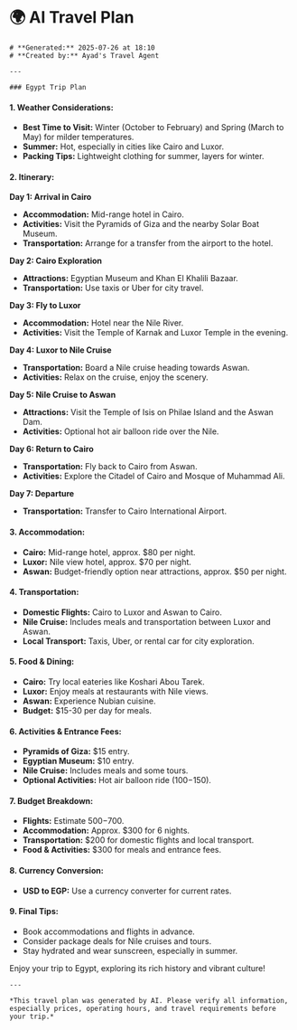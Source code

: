 # 🌍 AI Travel Plan

    # **Generated:** 2025-07-26 at 18:10  
    # **Created by:** Ayad's Travel Agent

    ---

    ### Egypt Trip Plan

#### **1. Weather Considerations:**
- **Best Time to Visit:** Winter (October to February) and Spring (March to May) for milder temperatures.
- **Summer:** Hot, especially in cities like Cairo and Luxor.
- **Packing Tips:** Lightweight clothing for summer, layers for winter.

#### **2. Itinerary:**

**Day 1: Arrival in Cairo**
- **Accommodation:** Mid-range hotel in Cairo.
- **Activities:** Visit the Pyramids of Giza and the nearby Solar Boat Museum.
- **Transportation:** Arrange for a transfer from the airport to the hotel.

**Day 2: Cairo Exploration**
- **Attractions:** Egyptian Museum and Khan El Khalili Bazaar.
- **Transportation:** Use taxis or Uber for city travel.

**Day 3: Fly to Luxor**
- **Accommodation:** Hotel near the Nile River.
- **Activities:** Visit the Temple of Karnak and Luxor Temple in the evening.

**Day 4: Luxor to Nile Cruise**
- **Transportation:** Board a Nile cruise heading towards Aswan.
- **Activities:** Relax on the cruise, enjoy the scenery.

**Day 5: Nile Cruise to Aswan**
- **Attractions:** Visit the Temple of Isis on Philae Island and the Aswan Dam.
- **Activities:** Optional hot air balloon ride over the Nile.

**Day 6: Return to Cairo**
- **Transportation:** Fly back to Cairo from Aswan.
- **Activities:** Explore the Citadel of Cairo and Mosque of Muhammad Ali.

**Day 7: Departure**
- **Transportation:** Transfer to Cairo International Airport.

#### **3. Accommodation:**
- **Cairo:** Mid-range hotel, approx. $80 per night.
- **Luxor:** Nile view hotel, approx. $70 per night.
- **Aswan:** Budget-friendly option near attractions, approx. $50 per night.

#### **4. Transportation:**
- **Domestic Flights:** Cairo to Luxor and Aswan to Cairo.
- **Nile Cruise:** Includes meals and transportation between Luxor and Aswan.
- **Local Transport:** Taxis, Uber, or rental car for city exploration.

#### **5. Food & Dining:**
- **Cairo:** Try local eateries like Koshari Abou Tarek.
- **Luxor:** Enjoy meals at restaurants with Nile views.
- **Aswan:** Experience Nubian cuisine.
- **Budget:** $15-30 per day for meals.

#### **6. Activities & Entrance Fees:**
- **Pyramids of Giza:** $15 entry.
- **Egyptian Museum:** $10 entry.
- **Nile Cruise:** Includes meals and some tours.
- **Optional Activities:** Hot air balloon ride ($100-$150).

#### **7. Budget Breakdown:**
- **Flights:** Estimate $500-$700.
- **Accommodation:** Approx. $300 for 6 nights.
- **Transportation:** $200 for domestic flights and local transport.
- **Food & Activities:** $300 for meals and entrance fees.

#### **8. Currency Conversion:**
- **USD to EGP:** Use a currency converter for current rates.

#### **9. Final Tips:**
- Book accommodations and flights in advance.
- Consider package deals for Nile cruises and tours.
- Stay hydrated and wear sunscreen, especially in summer.

Enjoy your trip to Egypt, exploring its rich history and vibrant culture!

    ---

    *This travel plan was generated by AI. Please verify all information, especially prices, operating hours, and travel requirements before your trip.*
    